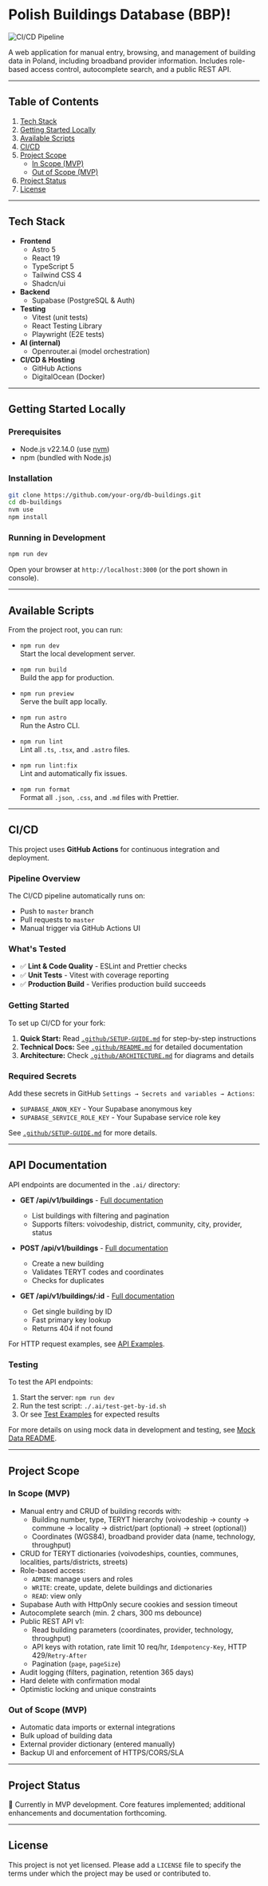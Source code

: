 # Polish Buildings Database (BBP)!

![CI/CD Pipeline](https://github.com/jacekbednarczuk/db-buildings/actions/workflows/ci.yml/badge.svg)

A web application for manual entry, browsing, and management of building data in Poland, including broadband provider information. Includes role-based access control, autocomplete search, and a public REST API.

---

## Table of Contents

1. [Tech Stack](#tech-stack)
2. [Getting Started Locally](#getting-started-locally)
3. [Available Scripts](#available-scripts)
4. [CI/CD](#cicd)
5. [Project Scope](#project-scope)
   - [In Scope (MVP)](#in-scope-mvp)
   - [Out of Scope (MVP)](#out-of-scope-mvp)
6. [Project Status](#project-status)
7. [License](#license)

---

## Tech Stack

- **Frontend**
  - Astro 5
  - React 19
  - TypeScript 5
  - Tailwind CSS 4
  - Shadcn/ui
- **Backend**
  - Supabase (PostgreSQL & Auth)
- **Testing**
  - Vitest (unit tests)
  - React Testing Library
  - Playwright (E2E tests)
- **AI (internal)**
  - Openrouter.ai (model orchestration)
- **CI/CD & Hosting**
  - GitHub Actions
  - DigitalOcean (Docker)

---

## Getting Started Locally

### Prerequisites

- Node.js v22.14.0 (use [nvm](https://github.com/nvm-sh/nvm))
- npm (bundled with Node.js)

### Installation

```sh
git clone https://github.com/your-org/db-buildings.git
cd db-buildings
nvm use
npm install
```

### Running in Development

```sh
npm run dev
```

Open your browser at `http://localhost:3000` (or the port shown in console).

---

## Available Scripts

From the project root, you can run:

- `npm run dev`  
  Start the local development server.

- `npm run build`  
  Build the app for production.

- `npm run preview`  
  Serve the built app locally.

- `npm run astro`  
  Run the Astro CLI.

- `npm run lint`  
  Lint all `.ts`, `.tsx`, and `.astro` files.

- `npm run lint:fix`  
  Lint and automatically fix issues.

- `npm run format`  
  Format all `.json`, `.css`, and `.md` files with Prettier.

---

## CI/CD

This project uses **GitHub Actions** for continuous integration and deployment.

### Pipeline Overview

The CI/CD pipeline automatically runs on:

- Push to `master` branch
- Pull requests to `master`
- Manual trigger via GitHub Actions UI

### What's Tested

- ✅ **Lint & Code Quality** - ESLint and Prettier checks
- ✅ **Unit Tests** - Vitest with coverage reporting
- ✅ **Production Build** - Verifies production build succeeds

### Getting Started

To set up CI/CD for your fork:

1. **Quick Start:** Read [`.github/SETUP-GUIDE.md`](.github/SETUP-GUIDE.md) for step-by-step instructions
2. **Technical Docs:** See [`.github/README.md`](.github/README.md) for detailed documentation
3. **Architecture:** Check [`.github/ARCHITECTURE.md`](.github/ARCHITECTURE.md) for diagrams and details

### Required Secrets

Add these secrets in GitHub `Settings → Secrets and variables → Actions`:

- `SUPABASE_ANON_KEY` - Your Supabase anonymous key
- `SUPABASE_SERVICE_ROLE_KEY` - Your Supabase service role key

See [`.github/SETUP-GUIDE.md`](.github/SETUP-GUIDE.md) for more details.

---

## API Documentation

API endpoints are documented in the `.ai/` directory:

- **GET /api/v1/buildings** - [Full documentation](.ai/api-endpoint-buildings-get.md)
  - List buildings with filtering and pagination
  - Supports filters: voivodeship, district, community, city, provider, status
- **POST /api/v1/buildings** - [Full documentation](.ai/api-endpoint-buildings-post.md)
  - Create a new building
  - Validates TERYT codes and coordinates
  - Checks for duplicates

- **GET /api/v1/buildings/:id** - [Full documentation](.ai/api-endpoint-building-by-id.md)
  - Get single building by ID
  - Fast primary key lookup
  - Returns 404 if not found

For HTTP request examples, see [API Examples](.ai/api-examples.http).

### Testing

To test the API endpoints:

1. Start the server: `npm run dev`
2. Run the test script: `./.ai/test-get-by-id.sh`
3. Or see [Test Examples](.ai/test-results-example.md) for expected results

For more details on using mock data in development and testing, see [Mock Data README](src/lib/mocks/README.md).

---

## Project Scope

### In Scope (MVP)

- Manual entry and CRUD of building records with:
  - Building number, type, TERYT hierarchy (voivodeship → county → commune → locality → district/part (optional) → street (optional))
  - Coordinates (WGS84), broadband provider data (name, technology, throughput)
- CRUD for TERYT dictionaries (voivodeships, counties, communes, localities, parts/districts, streets)
- Role-based access:
  - `ADMIN`: manage users and roles
  - `WRITE`: create, update, delete buildings and dictionaries
  - `READ`: view only
- Supabase Auth with HttpOnly secure cookies and session timeout
- Autocomplete search (min. 2 chars, 300 ms debounce)
- Public REST API v1:
  - Read building parameters (coordinates, provider, technology, throughput)
  - API keys with rotation, rate limit 10 req/hr, `Idempotency-Key`, HTTP 429/`Retry-After`
  - Pagination (`page`, `pageSize`)
- Audit logging (filters, pagination, retention 365 days)
- Hard delete with confirmation modal
- Optimistic locking and unique constraints

### Out of Scope (MVP)

- Automatic data imports or external integrations
- Bulk upload of building data
- External provider dictionary (entered manually)
- Backup UI and enforcement of HTTPS/CORS/SLA

---

## Project Status

🔧 Currently in MVP development. Core features implemented; additional enhancements and documentation forthcoming.

---

## License

This project is not yet licensed. Please add a `LICENSE` file to specify the terms under which the project may be used or contributed to.
